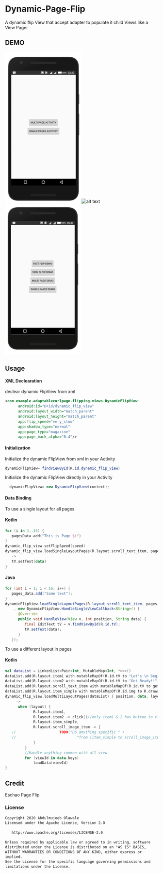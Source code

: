 # Dynamic-Page-Flip
A dynamic flip View that accept adapter to populate it child Views like  a View Pager

## DEMO
![alt text](https://github.com/shittu33/Dynamic-Page-Flip/blob/master/single.gif?raw=true)![alt text](https://github.com/shittu33/Dynamic-Page-Flip/blob/master/multi.gif?raw=true)![alt text](https://github.com/shittu33/Dynamic-Page-Flip/blob/master/speed.gif?raw=true)

## Usage


#### XML Declearation
declear dynamic FlipView from xml
```xml
<com.example.adaptablecurlpage.flipping.views.DynamicFlipView
      android:id="@+id/dynamic_flip_view"
      android:layout_width="match_parent"                   
      android:layout_height="match_parent" 
      app:flip_speed="very_slow"
      app:shadow_type="normal"
      app:page_type="magazine"
      app:page_back_alpha="0.4"/>
```
#### Initialization
Initialize the dynamic FlipView from xml in your Activity
```JAVA
dynamicFlipView= findViewById(R.id.dynamic_flip_view)
```
Initialize the dynamic FlipView directly in your Activity
```JAVA
  dynamicFlipView= new DynamicFlipView(context);
```
#### Data Binding
To use a single layout for all pages
#### Kotlin 
```kotlin
for (i in 1..15) {
   pagesData.add("This is Page $i")
}
dynamic_flip_view.setFlipSpeed(speed)
dynamic_flip_view.loadSingleLayoutPages(R.layout.scroll_text_item, pagesData) { position, data
   ->
   tV.setText(data)
}
```
#### Java
```Java
for (int i = 1; i < 16; i++) {
   pages_data.add("Some text");
}
dynamicFlipView.loadSingleLayoutPages(R.layout.scroll_text_item, pages_data
    , new DynamicFlipView.HandleSingleViewCallback<String>() {
      @Override
      public void HandleView(View v, int position, String data) {
         final EditText tV = v.findViewById(R.id.tV);
         tV.setText(data);
      }
   });
```

To use a different layout in pages
#### Kotlin 

```kotlin
val dataList = LinkedList<Pair<Int, MutableMap<Int, *>>>()
dataList.add(R.layout.item1 with mutableMapOf(R.id.tV to "Let's \n Begin!", R.id.img to R.drawable.google_fun))
dataList.add(R.layout.item2 with mutableMapOf(R.id.tV to "Get Ready!!", R.id.img to R.drawable.dance))
dataList.add(R.layout.scroll_text_item with mutableMapOf(R.id.tV to getRubbishText()))
dataList.add(R.layout.item_simple with mutableMapOf(R.id.img to R.drawable.dance))
dynamic_flip_view.loadMultiLayoutPages(dataList) { position, data, layout
     ->
      when (layout) {
             R.layout.item1,
             R.layout.item2 -> click()//only item1 & 2 has button to click
             R.layout.item_simple,
             R.layout.scroll_image_item -> {
   //                    TODO("Do anything specific " +
   //                            "from (item_simple to scroll_image_item")
             }
         }
         //Handle anything common with all view
         for (viewId in data.keys)
             loadData(viewId)
}
```

## Credit
Eschao Page Flip


### License
```
Copyright 2020 Abdulmujeeb Olawale
Licensed under the Apache License, Version 2.0

   http://www.apache.org/licenses/LICENSE-2.0

Unless required by applicable law or agreed to in writing, software
distributed under the License is distributed on an "AS IS" BASIS,
WITHOUT WARRANTIES OR CONDITIONS OF ANY KIND, either express or implied.
See the License for the specific language governing permissions and
limitations under the License.
```
